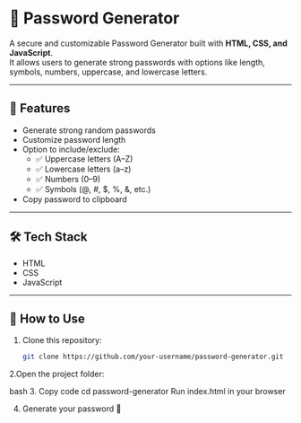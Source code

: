 # 🔐 Password Generator

A secure and customizable Password Generator built with **HTML, CSS, and JavaScript**.  
It allows users to generate strong passwords with options like length, symbols, numbers, uppercase, and lowercase letters.

---

## 🚀 Features
- Generate strong random passwords
- Customize password length
- Option to include/exclude:
  - ✅ Uppercase letters (A–Z)
  - ✅ Lowercase letters (a–z)
  - ✅ Numbers (0–9)
  - ✅ Symbols (@, #, $, %, &, etc.)
- Copy password to clipboard

---

## 🛠️ Tech Stack
- HTML  
- CSS  
- JavaScript  

---

## 📂 How to Use
1. Clone this repository:
   ```bash
   git clone https://github.com/your-username/password-generator.git
2.Open the project folder:

bash
3. Copy code
cd password-generator
Run index.html in your browser

4. Generate your password 🎉
